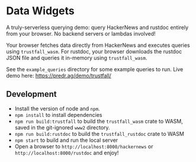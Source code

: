 # Data Widgets

A truly-serverless querying demo: query HackerNews and rustdoc entirely from your browser. No backend servers or lambdas involved!

Your browser fetches data directly from HackerNews and executes queries using `trustfall_wasm`. For rustdoc, your browser downloads the rustdoc JSON file and queries it in-memory using `trustfall_wasm`.

See the `example_queries` directory for some example queries to run. Live demo here: https://predr.ag/demo/trustfall/

## Development

- Install the version of node and `npm`.
- `npm install` to install dependencies
- `npm run build:trustfall` to build the `trustfall_wasm` crate to WASM, saved in the git-ignored `www2` directory.
- `npm run build:rustdoc` to build the `trustfall_rustdoc` crate to WASM
- `npm start` to build and run the local server
- Open a browser to `http://localhost:8000/hackernews` or `http://localhost:8000/rustdoc` and enjoy!
